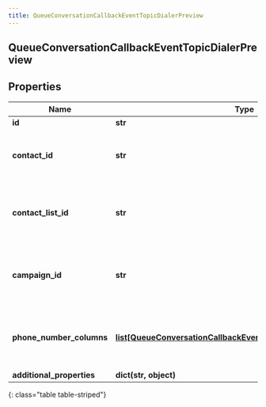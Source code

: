 ```yaml
---
title: QueueConversationCallbackEventTopicDialerPreview
---
```

## QueueConversationCallbackEventTopicDialerPreview

## Properties

|Name | Type | Description | Notes|
|------------ | ------------- | ------------- | -------------|
| **id** | **str** |  | [optional] |
| **contact_id** | **str** | The contact associated with this preview data pop | [optional] |
| **contact_list_id** | **str** | The contactList associated with this preview data pop. | [optional] |
| **campaign_id** | **str** | The campaignId associated with this preview data pop. | [optional] |
| **phone_number_columns** | [**list[QueueConversationCallbackEventTopicPhoneNumberColumn]**](QueueConversationCallbackEventTopicPhoneNumberColumn.html) | The phone number columns associated with this campaign | [optional] |
| **additional_properties** | **dict(str, object)** |  | [optional] |
{: class="table table-striped"}


